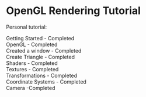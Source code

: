# OpenGL Rendering Tutorial
  
Personal tutorial:  
  
Getting Started - Completed  
OpenGL - Completed  
Created a window - Completed  
Create Triangle - Completed  
Shaders - Completed  
Textures - Completed  
Transformations - Completed  
Coordinate Systems - Completed  
Camera -Completed  

